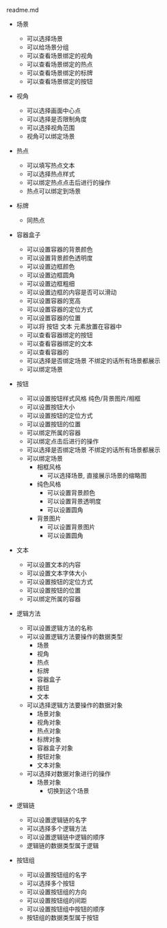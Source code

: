 readme.md

- 场景

  - 可以选择场景
  - 可以给场景分组
  - 可以查看场景绑定的视角
  - 可以查看场景绑定的热点
  - 可以查看场景绑定的标牌
  - 可以查看场景绑定的按钮

- 视角

  - 可以选择画面中心点
  - 可以选择是否限制角度
  - 可以选择视角范围
  - 视角可以绑定场景

- 热点

  - 可以填写热点文本
  - 可以选择热点样式
  - 可以绑定热点点击后进行的操作
  - 热点可以绑定到场景

- 标牌

  - 同热点

- 容器盒子

  - 可以设置容器的背景颜色
  - 可以设置背景颜色透明度
  - 可以设置边框颜色
  - 可以设置边框圆角
  - 可以设置边框粗细
  - 可以设置边框的内容是否可以滑动
  - 可以设置容器的宽高
  - 可以设置容器的定位方式
  - 可以设置容器的位置
  - 可以将 按钮 文本 元素放置在容器中
  - 可以查看容器绑定的按钮
  - 可以查看容器绑定的文本
  - 可以查看容器的
  - 可以选择是否绑定场景 不绑定的话所有场景都展示
  - 可以绑定场景

- 按钮

  - 可以设置按钮样式风格 纯色/背景图片/相框
  - 可以设置按钮大小
  - 可以设置按钮的定位方式
  - 可以设置按钮的位置
  - 可以绑定所属的容器
  - 可以绑定点击后进行的操作
  - 可以选择是否绑定场景 不绑定的话所有场景都展示
  - 可以绑定场景
    - 相框风格
      - 可以选择场景, 直接展示场景的缩略图
    - 纯色风格
      - 可以设置背景颜色
      - 可以设置背景透明度
      - 可以设置圆角
    - 背景图片
      - 可以设置背景图片
      - 可以设置圆角

- 文本

  - 可以设置文本的内容
  - 可以设置文本字体大小
  - 可以设置按钮的定位方式
  - 可以设置按钮的位置
  - 可以绑定所属的容器

- 逻辑方法

  - 可以设置逻辑方法的名称
  - 可以设置逻辑方法要操作的数据类型
    - 场景
    - 视角
    - 热点
    - 标牌
    - 容器盒子
    - 按钮
    - 文本
  - 可以选择逻辑方法要操作的数据对象
    - 场景对象
    - 视角对象
    - 热点对象
    - 标牌对象
    - 容器盒子对象
    - 按钮对象
    - 文本对象
  - 可以选择对数据对象进行的操作
    - 场景对象
      - 切换到这个场景

- 逻辑链

  - 可以设置逻辑链的名字
  - 可以选择多个逻辑方法
  - 可以设置逻辑链中逻辑的顺序
  - 逻辑链的数据类型属于逻辑

- 按钮组

  - 可以设置按钮组的名字
  - 可以选择多个按钮
  - 可以设置按钮组的方向
  - 可以设置按钮组的间距
  - 可以设置按钮组中按钮的顺序
  - 按钮组的数据类型属于按钮
